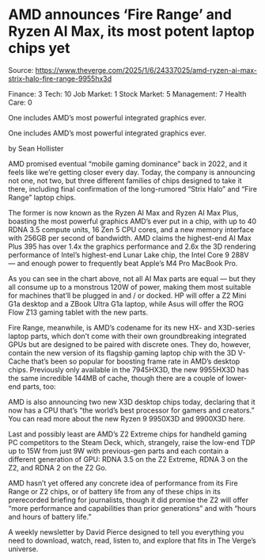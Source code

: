 # AMD announces ‘Fire Range’ and Ryzen AI Max, its most potent laptop chips yet

Source: https://www.theverge.com/2025/1/6/24337025/amd-ryzen-ai-max-strix-halo-fire-range-9955hx3d

Finance: 3
Tech: 10
Job Market: 1
Stock Market: 5
Management: 7
Health Care: 0

One includes AMD’s most powerful integrated graphics ever.

One includes AMD’s most powerful integrated graphics ever.

by  Sean Hollister

AMD promised eventual “mobile gaming dominance” back in 2022, and it feels like we’re getting closer every day. Today, the company is announcing not one, not two, but three different families of chips designed to take it there, including final confirmation of the long-rumored “Strix Halo” and “Fire Range” laptop chips.

The former is now known as the Ryzen AI Max and Ryzen AI Max Plus, boasting the most powerful graphics AMD’s ever put in a chip, with up to 40 RDNA 3.5 compute units, 16 Zen 5 CPU cores, and a new memory interface with 256GB per second of bandwidth. AMD claims the highest-end AI Max Plus 395 has over 1.4x the graphics performance and 2.6x the 3D rendering performance of Intel’s highest-end Lunar Lake chip, the Intel Core 9 288V — and enough power to frequently beat Apple’s M4 Pro MacBook Pro.

As you can see in the chart above, not all AI Max parts are equal — but they all consume up to a monstrous 120W of power, making them most suitable for machines that’ll be plugged in and / or docked. HP will offer a Z2 Mini G1a desktop and a ZBook Ultra G1a laptop, while Asus will offer the ROG Flow Z13 gaming tablet with the new parts.

Fire Range, meanwhile, is AMD’s codename for its new HX- and X3D-series laptop parts, which don’t come with their own groundbreaking integrated GPUs but are designed to be paired with discrete ones. They do, however, contain the new version of its flagship gaming laptop chip with the 3D V-Cache that’s been so popular for boosting frame rate in AMD’s desktop chips. Previously only available in the 7945HX3D, the new 9955HX3D has the same incredible 144MB of cache, though there are a couple of lower-end parts, too:

AMD is also announcing two new X3D desktop chips today, declaring that it now has a CPU that’s “the world’s best processor for gamers and creators.” You can read more about the new Ryzen 9 9950X3D and 9900X3D here.

Last and possibly least are AMD’s Z2 Extreme chips for handheld gaming PC competitors to the Steam Deck, which, strangely, raise the low-end TDP up to 15W from just 9W with previous-gen parts and each contain a different generation of GPU: RDNA 3.5 on the Z2 Extreme, RDNA 3 on the Z2, and RDNA 2 on the Z2 Go.

AMD hasn’t yet offered any concrete idea of performance from its Fire Range or Z2 chips, or of battery life from any of these chips in its prerecorded briefing for journalists, though it did promise the Z2 will offer “more performance and capabilities than prior generations” and with “hours and hours of battery life.”

A weekly newsletter by David Pierce designed to tell you everything you need to download, watch, read, listen to, and explore that fits in The Verge’s universe.
